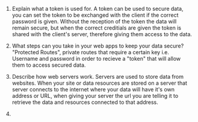 1.  Explain what a token is used for. 
    A token can be used to secure data, you can set the token to be exchanged with the client if the correct password is given. Without the reception of the token the data will remain secure, but when the correct creditials are given the token is shared with the client's server, therefore giving them access to the data.

2.  What steps can you take in your web apps to keep your data secure?
    "Protected Routes", private routes that require a certain key i.e. Username and password in order to recieve a "token" that will allow them to access secured data.

3.  Describe how web servers work.
    Servers are used to store data from websites. When your site or data resources are stored on a server that server connects to the internet where your data will have it's own address or URL, when giving your server the url you are telling it to retrieve the data and resources connected to that address.

4.  